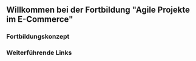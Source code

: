 ## Willkommen bei der Fortbildung "Agile Projekte im E-Commerce"

### Fortbildungskonzept

### Weiterführende Links
